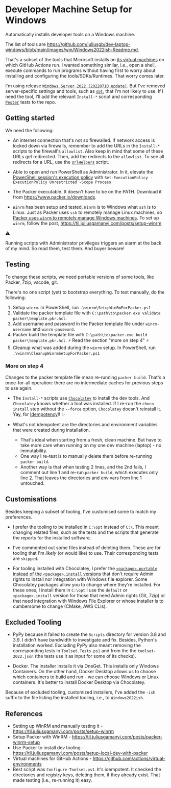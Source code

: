 # Developer Machine Setup for Windows

Automatically installs developer tools on a Windows machine.

The list of tools are <https://github.com/juliusgb/dev-laptop-windows/blob/main/images/win/Windows2022ish-Readme.md>.

That's a subset of the tools that Microsoft installs on [its virtual machines](https://github.com/actions/virtual-environments) on which GitHub Actions run.
I wanted something similar, i.e., open a shell, execute commands to run programs without having first to worry about installing and configuring the tools/SDKs/Runtimes. That worry comes later.

I'm using release [`Windows Server 2022 (20220710 update)`](https://github.com/actions/virtual-environments/releases/tag/win22%2F20220710.1).
But I've removed server-specific settings and tools, such as [`sbt`](https://www.scala-sbt.org/), that I'm not likely to use.
If I need the tool, I'll add the relevant `Install-*` script and corresponding [`Pester`](https://pester.dev/) tests to the repo.

## Getting started

We need the following:

- An internet connection that's not so firewalled.
If network access is locked down via firewalls, remember to add the URLs in the `Install-*` scripts to the firewall's `allowlist`.
Also keep in mind that some of these URLs get redirected. Then, add the redirects to the `allowlist`.
To see all redirects for a URL, use the [`UrlHelpers`](https://github.com/juliusgb/utils/blob/main/powershell/CustomHelperUtils/UrlHelpers.ps1) script.

- Able to open and run PowerShell as Administrator. In it, elevate the [PowerShell session's execution policy](https://docs.microsoft.com/en-us/powershell/module/microsoft.powershell.core/about/about_execution_policies?view=powershell-7.2) with `Set-ExecutionPolicy -ExecutionPolicy Unrestricted -Scope Process`
- The Packer executable. It doesn't have to be on the PATH. Download it from <https://www.packer.io/downloads>.

- `Winrm` has been setup and tested. `Winrm` is to Windows what `ssh` is to Linux.
Just as Packer uses `ssh` to remotely manage Linux machines, so [Packer uses `winrm` to remotely manage Windows machines](https://www.packer.io/docs/communicators/winrm).
To set up `winrm`, follow the post, <https://til.juliusgamanyi.com/posts/setup-winrm>


:warning:

Running scripts with Administrator privileges triggers an alarm at the back of my mind.
So read them, test them. And buyer beware!

## Testing

To change these scripts, we need portable versions of some tools, like Packer, 7zip, vscode, git.

There's no one script (yet) to bootstrap everything.
To test manually, do the following:

1. Setup `winrm`. In PowerShell, run `.\winrm\SetupWinRmForPacker.ps1`
2. Validate the packer template file with `C:\path\to\packer.exe validate packer\template.pkr.hcl`.
3. Add username and password in the Packer template file under `winrm-username` and `winrm-password`.
4. Packer build the template file with `C:\path\to\packer.exe build packer\template.pkr.hcl`.
:zap: Read the section "more on step 4" :zap:
5. Cleanup what was added during the `winrm` setup. In PowerShell, run `.\winrm\CleanupWinrmSetupForPacker.ps1`

### More on step 4

Changes to the packer template file mean re-running `packer build`.
That's a once-for-all operation: there are no intermediate caches for previous steps to use again.

- The `Install-*` scripts use [`Chocolatey`](https://chocolatey.org/) to install the dev tools. And `Chocolatey` knows whether a tool was installed.
If I re-run the `choco install` step without the `--force` option, `Chocolatey` doesn't reinstall it.
Yay, for [Idempotency](https://en.wikipedia.org/wiki/Idempotence)!! :sparkles:

- What's not idempotent are the directories and environment variables that were created during installation.
	- That's ideal when starting from a fresh, clean machine. But have to take more care when running on my one dev machine (laptop) - no immutability.
    - One way I re-test is to manually delete them before re-running `packer build`.
	- Another way is that when testing 2 lines, and the 2nd fails, I comment out line 1 and re-run `packer build`, which executes only line 2. That leaves the directories and env vars from line 1 untouched.

## Customisations

Besides keeping a subset of tooling, I've customised some to match my preferences.

- I prefer the tooling to be installed in `C:\opt` instead of `C:\`.
This meant changing related files, such as the tests and the scripts that generate the reports for the installed software.

- I've commented out some files instead of deleting them.
These are for tooling that I'm _likely_ (or would like) to use.
Their corresponding tests are `skipped`.

- For tooling installed with Chocolatey, I prefer the [`<package>.portable` instead of the `<package>.install` versions](https://docs.chocolatey.org/en-us/faqs#what-distinction-does-chocolatey-make-between-an-installable-and-a-portable-application)
that don't require Admin rights to install nor integration with Windows file explorer.
Some Chocolatey packages allow you to change where they're installed. For these ones, I install them in `C:\opt`
I use the `default` or `<package>.install` version for those that need Admin rights (Git, 7zip) or that need integration with Windows File Explorer or whose installer is to cumbersome to change (CMake, AWS CLIs).

## Excluded Tooling

- PyPy because it failed to create the `Scripts` directory for version 3.8 and 3.9.
I didn't have bandwidth to investigate and fix. Besides, Python's installation worked.
Excluding PyPy also meant removing the corresponding tests in `Toolset.Tests.ps1` and
from the the `toolset-2022.json` (the tests use it as input for some of its checks).

- Docker. The installer installs it via OneGet.
This installs only Windows Containers.
On the other hand, Docker Desktop allows us to choose which containers to build and run - we can choose Windows or Linux containers.
It's better to install Docker Desktop via Chocolatey.

Because of excluded tooling, customized installers, I've added the `-ish` suffix to the file listing the installed tooling, i.e., to `Windows2022ish`.


## References

- Setting up WinRM and manually testing it - https://til.juliusgamanyi.com/posts/setup-winrm
- Setup Packer with WinRM - https://til.juliusgamanyi.com/posts/packer-winrm-setup
- Use Packer to install dev tooling - https://til.juliusgamanyi.com/posts/setup-local-dev-with-packer
- Virtual machines for GitHub Actions - https://github.com/actions/virtual-environments
- Best script was `Configure-Toolset.ps1`. It's idempotent.
It checked the directories and registry keys, deleting them, if they already exist.
That made testing (i.e., re-running it) easy.

